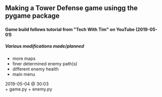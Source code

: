 ## Making a Tower Defense game usingg the pygame package
###
#### Game build follows tutorial from "Tech With Tim" on YouTube (2019-05-01)
##### Various modifications made/planned

- more maps
- finer determined enemy path(s)
- different enemy health
- main menu

2019-05-04 @ 30:03  
    + game.py
    + enemy.py